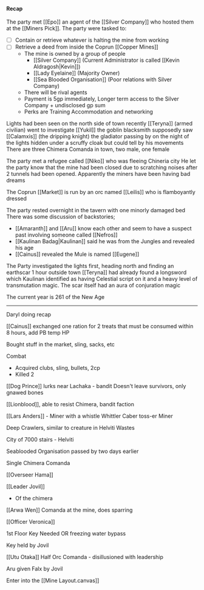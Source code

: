 #### Recap
The party met [[Epo]] an agent of the [[Silver Company]] who hosted them at the [[Miners Pick]].
The party were tasked to:
- [ ] Contain or retrieve whatever is halting the mine from working
- [ ] Retrieve a deed from inside the Coprun [[Copper Mines]]
	- The mine is owned by a group of people
		- [[Silver Company]] (Current Administrator is called [[Kevin Aldragosh|Kevin]])
		- [[Lady Eyelaine]] (Majority Owner)
		- [[Sea Blooded Organisation]] (Poor relations with Silver Company)
	- There will be rival agents
	- Payment is 5gp immediately, Longer term access to the Silver Company + undisclosed gp sum
	- Perks are Training Accommodation and networking

Lights had been seen on the north side of town recently
[[Teryna]] (armed civilian) went to investigate
[[Yukil]] the goblin blacksmith supposedly saw [[Calamxis]] (the dripping knight) the gladiator passing by on the night of the lights hidden under a scruffy cloak but could tell by his movements
There are three Chimera Comanda in town, two male, one female

The party met a refugee called [[Niko]] who was fleeing Chineria city
He let the party know that the mine had been closed due to scratching noises after 2 tunnels had been opened. Apparently the miners have been having bad dreams

The Coprun [[Market]] is run by an orc named [[Leilis]] who is flamboyantly dressed

The party rested overnight in the tavern with one minorly damaged bed
There was some discussion of backstories;
- [[Amaranth]] and [[Aru]] know each other and seem to have a suspect past involving someone called [[Nefros]]
- [[Kaulinan Badag|Kaulinan]] said he was from the Jungles and revealed his age
- [[Cainus]] revealed the Mule is named [[Eugene]]

The Party investigated the lights first, heading north and finding an earthscar 1 hour outside town
[[Teryna]] had already found a longsword which Kaulinan identified as having Celestial script on it and a heavy level of transmutation magic. The scar itself had an aura of conjuration magic


The current year is 261 of the New Age

<hr>

Daryl doing recap

[[Cainus]] exchanged one ration for 2 treats that must be consumed within 8 hours, add PB temp HP

Bought stuff in the market, sling, sacks, etc

Combat
- Acquired clubs, sling, bullets, 2cp
- Killed 2


[[Dog Prince]] lurks near Lachaka - bandit
	Doesn't leave survivors, only gnawed bones

[[Lionblood]], able to resist Chimera, bandit faction

[[Lars Anders]] - Miner with a whistle
	Whittler
	Caber toss-er
	Miner

Deep Crawlers, similar to creature in Helviti Wastes

City of 7000 stairs - Helviti

Seablooded Organisation passed by two days earlier

Single Chimera Comanda 

[[Overseer Hama]]

[[Leader Jovil]]
- Of the chimera

[[Arwa Wen]] Comanda at the mine, does sparring


[[Officer Veronica]]

1st Floor
Key Needed OR freezing water bypass

Key held by Jovil

[[Utu Otaka]]
Half Orc Comanda - disillusioned with leadership


Aru given Falx by Jovil

Enter into the [[Mine Layout.canvas]]


